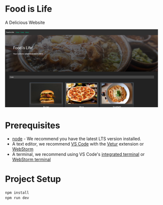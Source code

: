 # Food is Life
A Delicious Website

![Website](./website.png)

# Prerequisites
- [node](https://nodejs.org/) - We recommend you have the latest LTS version installed.
- A text editor, we recommend [VS Code](https://code.visualstudio.com/) with the [Vetur](https://marketplace.visualstudio.com/items?itemName=octref.vetur) extension or [WebStorm](https://www.jetbrains.com/webstorm/)
- A terminal, we recommend using VS Code's [integrated terminal](https://code.visualstudio.com/docs/editor/integrated-terminal) or [WebStorm terminal](https://www.jetbrains.com/help/webstorm/terminal-emulator.html)

# Project Setup
```bash
npm install
npm run dev
```
